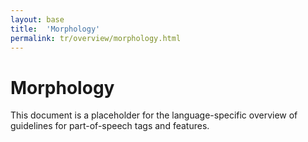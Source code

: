 ```yaml
---
layout: base
title:  'Morphology'
permalink: tr/overview/morphology.html
---
```


# Morphology

This document is a placeholder for the language-specific overview of
guidelines for part-of-speech tags and features.
